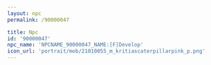 ```yaml
---
layout: npc
permalink: /90000047

title: Npc
id: '90000047'
npc_name: 'NPCNAME_90000047_NAME:[F]Develop'
icon_url: 'portrait/mob/21010055_m_kritiascaterpillarpink_p.png'
---
```

